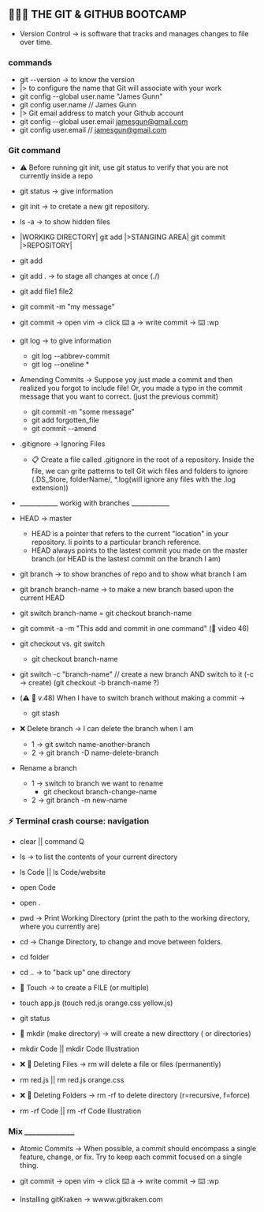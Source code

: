 ## 👩🏻‍💻 THE GIT & GITHUB BOOTCAMP

- Version Control -> is software that tracks and manages changes to file over time.

### commands
- git --version -> to know the version
- |> to configure the name that Git will associate with your work
- git config --global user.name "James Gunn" 
- git config user.name // James Gunn
- |> Git email address to match your Github account
- git config --global user.email jamesgun@gmail.com
- git config user.email // jamesgun@gmail.com

### Git command
- ⚠️ Before running git init, use git status to verify that you are not currently inside a repo
- git status -> give information
- git init -> to cretate a new git repository.
- ls -a -> to show hidden files
- |WORKIKG DIRECTORY| git add |>STANGING AREA| git commit |>REPOSITORY|
- git add
- git add . -> to stage all changes at once (./)
- git add file1 file2
- git commit -m "my message"
- git commit -> open vim -> click ⌨️ a -> write commit ->  ⌨️ :wp
- git log -> to give information
    - git log --abbrev-commit
    - git log --oneline  *
- Amending Commits -> Suppose yoy just made a commit and then realized you forgot to include file! Or, you made a typo in the commit message that you want to correct. (just the previous commit)
    - git commit -m "some message"
    - git add forgotten_file
    - git commit --amend 
- .gitignore -> Ignoring Files 
    - 📋 Create a file called .gitignore in the root of a repository. Inside the file, we can grite patterns to tell Git wich files and folders to ignore (.DS_Store, folderName/, *.log(will ignore any files with the .log extension))

- ____________ workig with branches ____________
- HEAD -> master
    - HEAD is a pointer that refers to the current "location" in your repository. Ii points to a particular branch reference.
    - HEAD always points to the lastest commit you made on the master branch (or HEAD is the lastest commit on the branch I am)
- git branch -> to show branches of repo and to show what branch  I am
- git branch branch-name -> to make a new branch based upon the current HEAD
- git switch branch-name = git checkout branch-name
- git commit -a -m "This add and commit in one command" (👀 video 46)
- git checkout vs. git switch
    - git checkout branch-name
- git switch -c "branch-name" // create a new branch AND switch to it (-c -> create) (git checkout -b branch-name ?)
- (⚠️ 👀 v.48) When I have to switch branch without making a commit ->
    - git stash 
- ❌ Delete branch -> I can delete the branch when I am 
    - 1 -> git switch name-another-branch
    - 2 -> git branch -D name-delete-branch
- Rename a branch
    - 1 -> switch to branch we want to rename
        - git checkout branch-change-name
    - 2 -> git branch -m new-name

### ⚡️ Terminal crash course: navigation
- clear || command Q
- ls  -> to list the contents of your current directory
- ls Code || ls Code/website
- open Code
- open .
- pwd -> Print Working Directory (print the path to the working directory, where you currently are)
- cd -> Change Directory, to change and move between folders.
- cd folder
- cd .. -> to "back up" one directory

- 📄 Touch -> to create a FILE (or multiple) 
- touch app.js  (touch red.js orange.css yellow.js)
- git status

- 📁 mkdir (make directory) -> will create a new directtory ( or directories) 
- mkdir Code   || mkdir Code Illustration

- ❌ 📄 Deleting Files -> rm will delete a file or files (permanently)
- rm red.js  || rm red.js orange.css

- ❌ 📁 Deleting Folders -> rm -rf to delete directory (r=recursive, f=force)
- rm -rf Code  || rm -rf Code Illustration


### Mix _____________
- Atomic Commits -> When possible, a commit should encompass a single feature, change, or fix. Try to keep each commit focused on a single thing.

- git commit -> open vim -> click ⌨️ a -> write commit ->  ⌨️ :wp

- Installing gitKraken -> wwww.gitkraken.com